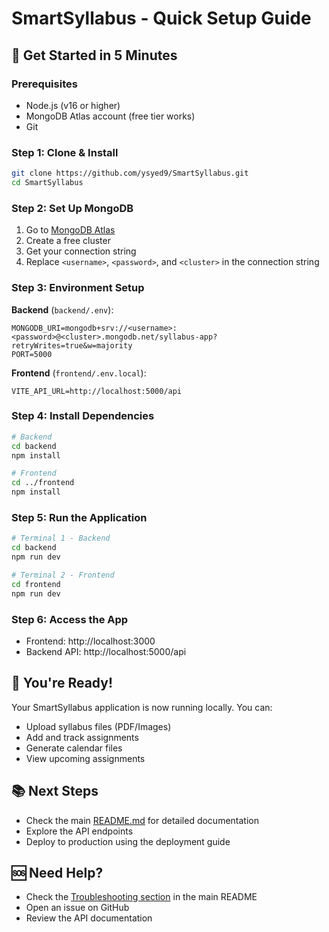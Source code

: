 # SmartSyllabus - Quick Setup Guide

## 🚀 Get Started in 5 Minutes

### Prerequisites
- Node.js (v16 or higher)
- MongoDB Atlas account (free tier works)
- Git

### Step 1: Clone & Install
```bash
git clone https://github.com/ysyed9/SmartSyllabus.git
cd SmartSyllabus
```

### Step 2: Set Up MongoDB
1. Go to [MongoDB Atlas](https://www.mongodb.com/atlas)
2. Create a free cluster
3. Get your connection string
4. Replace `<username>`, `<password>`, and `<cluster>` in the connection string

### Step 3: Environment Setup

**Backend** (`backend/.env`):
```env
MONGODB_URI=mongodb+srv://<username>:<password>@<cluster>.mongodb.net/syllabus-app?retryWrites=true&w=majority
PORT=5000
```

**Frontend** (`frontend/.env.local`):
```env
VITE_API_URL=http://localhost:5000/api
```

### Step 4: Install Dependencies
```bash
# Backend
cd backend
npm install

# Frontend
cd ../frontend
npm install
```

### Step 5: Run the Application
```bash
# Terminal 1 - Backend
cd backend
npm run dev

# Terminal 2 - Frontend
cd frontend
npm run dev
```

### Step 6: Access the App
- Frontend: http://localhost:3000
- Backend API: http://localhost:5000/api

## 🎉 You're Ready!

Your SmartSyllabus application is now running locally. You can:
- Upload syllabus files (PDF/Images)
- Add and track assignments
- Generate calendar files
- View upcoming assignments

## 📚 Next Steps
- Check the main [README.md](README.md) for detailed documentation
- Explore the API endpoints
- Deploy to production using the deployment guide

## 🆘 Need Help?
- Check the [Troubleshooting section](README.md#-troubleshooting) in the main README
- Open an issue on GitHub
- Review the API documentation 